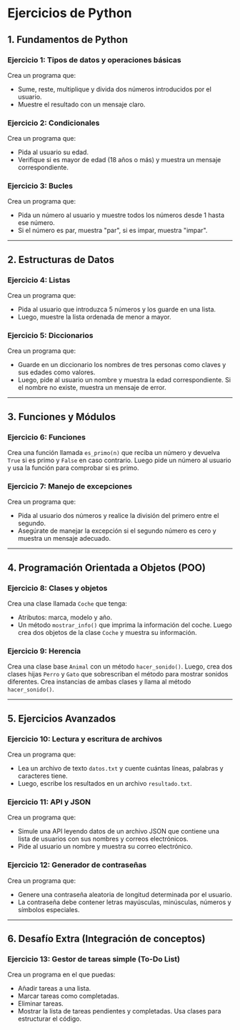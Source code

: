 # Ejercicios de Python

## 1. Fundamentos de Python

### Ejercicio 1: Tipos de datos y operaciones básicas
Crea un programa que:
- Sume, reste, multiplique y divida dos números introducidos por el usuario.
- Muestre el resultado con un mensaje claro.

### Ejercicio 2: Condicionales
Crea un programa que:
- Pida al usuario su edad.
- Verifique si es mayor de edad (18 años o más) y muestra un mensaje correspondiente.

### Ejercicio 3: Bucles
Crea un programa que:
- Pida un número al usuario y muestre todos los números desde 1 hasta ese número.
- Si el número es par, muestra "par", si es impar, muestra "impar".

---

## 2. Estructuras de Datos

### Ejercicio 4: Listas
Crea un programa que:
- Pida al usuario que introduzca 5 números y los guarde en una lista.
- Luego, muestre la lista ordenada de menor a mayor.

### Ejercicio 5: Diccionarios
Crea un programa que:
- Guarde en un diccionario los nombres de tres personas como claves y sus edades como valores.
- Luego, pide al usuario un nombre y muestra la edad correspondiente. Si el nombre no existe, muestra un mensaje de error.

---

## 3. Funciones y Módulos

### Ejercicio 6: Funciones
Crea una función llamada `es_primo(n)` que reciba un número y devuelva `True` si es primo y `False` en caso contrario. Luego pide un número al usuario y usa la función para comprobar si es primo.

### Ejercicio 7: Manejo de excepciones
Crea un programa que:
- Pida al usuario dos números y realice la división del primero entre el segundo.
- Asegúrate de manejar la excepción si el segundo número es cero y muestra un mensaje adecuado.

---

## 4. Programación Orientada a Objetos (POO)

### Ejercicio 8: Clases y objetos
Crea una clase llamada `Coche` que tenga:
- Atributos: marca, modelo y año.
- Un método `mostrar_info()` que imprima la información del coche. Luego crea dos objetos de la clase `Coche` y muestra su información.

### Ejercicio 9: Herencia
Crea una clase base `Animal` con un método `hacer_sonido()`. Luego, crea dos clases hijas `Perro` y `Gato` que sobrescriban el método para mostrar sonidos diferentes. Crea instancias de ambas clases y llama al método `hacer_sonido()`.

---

## 5. Ejercicios Avanzados

### Ejercicio 10: Lectura y escritura de archivos
Crea un programa que:
- Lea un archivo de texto `datos.txt` y cuente cuántas líneas, palabras y caracteres tiene.
- Luego, escribe los resultados en un archivo `resultado.txt`.

### Ejercicio 11: API y JSON
Crea un programa que:
- Simule una API leyendo datos de un archivo JSON que contiene una lista de usuarios con sus nombres y correos electrónicos.
- Pide al usuario un nombre y muestra su correo electrónico.

### Ejercicio 12: Generador de contraseñas
Crea un programa que:
- Genere una contraseña aleatoria de longitud determinada por el usuario.
- La contraseña debe contener letras mayúsculas, minúsculas, números y símbolos especiales.

---

## 6. Desafío Extra (Integración de conceptos)

### Ejercicio 13: Gestor de tareas simple (To-Do List)
Crea un programa en el que puedas:
- Añadir tareas a una lista.
- Marcar tareas como completadas.
- Eliminar tareas.
- Mostrar la lista de tareas pendientes y completadas. Usa clases para estructurar el código.
